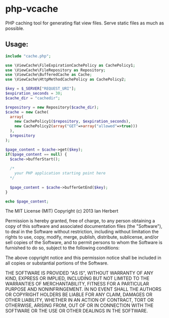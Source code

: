 php-vcache
==========

PHP caching tool for generating flat view files.  Serve static files as much as possible.

## Usage:

```php
include "cache.php";

use \ViewCache\FileExpirationCachePolicy as CachePolicy1;
use \ViewCache\FileRepository as Repository;
use \ViewCache\BufferedCache as Cache;
use \ViewCache\HttpMethodCachePolicy as CachePolicy2;

$key = $_SERVER["REQUEST_URI"];
$expiration_seconds = 30;
$cache_dir = "cachedir";

$repository = new Repository($cache_dir);
$cache = new Cache(
  array(
    new CachePolicy1($repository, $expiration_seconds), 
    new CachePolicy2(array("GET"=>array("allowed"=>true)))
  ), 
  $repository
);

$page_content = $cache->get($key);
if($page_content == null) {
  $cache->bufferStart();
  
  /*
    your PHP application starting point here
  */
  
  $page_content = $cache->bufferGetEnd($key);
}

echo $page_content;
```

The MIT License (MIT)
Copyright (c) 2013 Ian Herbert

Permission is hereby granted, free of charge, to any person obtaining a copy of this software and associated documentation files (the "Software"), to deal in the Software without restriction, including without limitation the rights to use, copy, modify, merge, publish, distribute, sublicense, and/or sell copies of the Software, and to permit persons to whom the Software is furnished to do so, subject to the following conditions:

The above copyright notice and this permission notice shall be included in all copies or substantial portions of the Software.

THE SOFTWARE IS PROVIDED "AS IS", WITHOUT WARRANTY OF ANY KIND, EXPRESS OR IMPLIED, INCLUDING BUT NOT LIMITED TO THE WARRANTIES OF MERCHANTABILITY, FITNESS FOR A PARTICULAR PURPOSE AND NONINFRINGEMENT. IN NO EVENT SHALL THE AUTHORS OR COPYRIGHT HOLDERS BE LIABLE FOR ANY CLAIM, DAMAGES OR OTHER LIABILITY, WHETHER IN AN ACTION OF CONTRACT, TORT OR OTHERWISE, ARISING FROM, OUT OF OR IN CONNECTION WITH THE SOFTWARE OR THE USE OR OTHER DEALINGS IN THE SOFTWARE.
